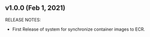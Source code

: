 ## v1.0.0 (Feb 1, 2021)

RELEASE NOTES:
- First Release of system for synchronize container images to ECR.

